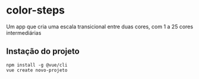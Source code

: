 # color-steps

Um app que cria uma escala transicional entre duas cores, com 1 a 25 cores intermediárias

## Instação do projeto
```
npm install -g @vue/cli
vue create novo-projeto
```
